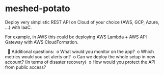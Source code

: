# meshed-potato
 Deploy very simplistic REST API on Cloud of your choice (AWS, GCP, Azure, …) with IaaC. 


For example, in AWS this could be deploying AWS Lambda + AWS API Gateway with
AWS CloudFormation. 

 
 Additional questions: 
o What would you monitor on the app? 
o Which metrics would you set alerts on? 
o Can we deploy the whole setup in new account? (In terms of disaster
recovery) 
o How would you protect the API from public access?